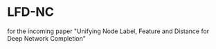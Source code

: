 # LFD-NC
for the incoming paper "Unifying Node Label, Feature and Distance for Deep Network Completion"
